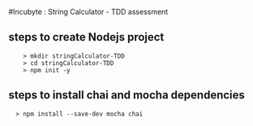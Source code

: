 #Incubyte : String Calculator - TDD assessment

## steps to create Nodejs project
  ```
      > mkdir stringCalculator-TDD
      > cd stringCalculator-TDD
      > npm init -y
  ```
## steps to install chai and mocha dependencies
   ```
     > npm install --save-dev mocha chai
   ```
